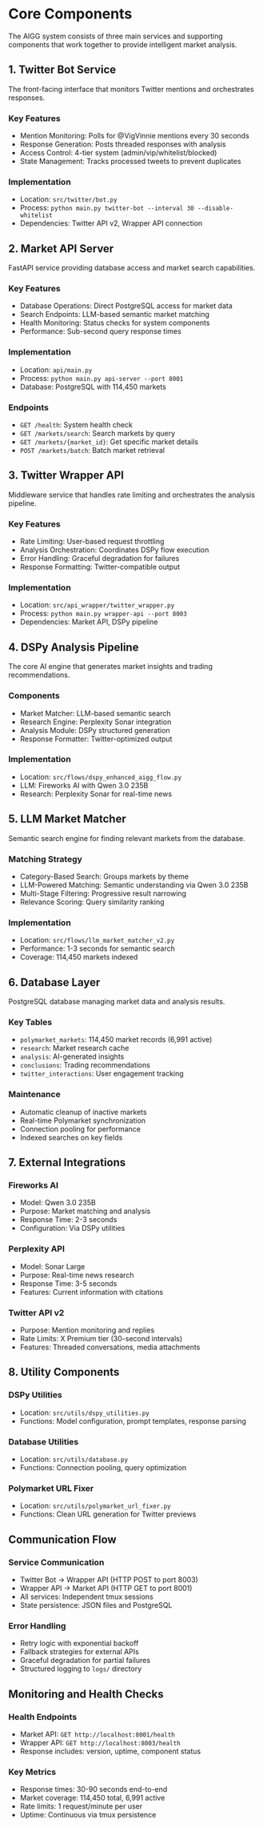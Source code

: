 # Core Components

The AIGG system consists of three main services and supporting components that work together to provide intelligent market analysis.

## 1. Twitter Bot Service

The front-facing interface that monitors Twitter mentions and orchestrates responses.

### Key Features
- Mention Monitoring: Polls for @VigVinnie mentions every 30 seconds
- Response Generation: Posts threaded responses with analysis
- Access Control: 4-tier system (admin/vip/whitelist/blocked)
- State Management: Tracks processed tweets to prevent duplicates

### Implementation
- Location: `src/twitter/bot.py`
- Process: `python main.py twitter-bot --interval 30 --disable-whitelist`
- Dependencies: Twitter API v2, Wrapper API connection

## 2. Market API Server

FastAPI service providing database access and market search capabilities.

### Key Features
- Database Operations: Direct PostgreSQL access for market data
- Search Endpoints: LLM-based semantic market matching
- Health Monitoring: Status checks for system components
- Performance: Sub-second query response times

### Implementation
- Location: `api/main.py`
- Process: `python main.py api-server --port 8001`
- Database: PostgreSQL with 114,450 markets

### Endpoints
- `GET /health`: System health check
- `GET /markets/search`: Search markets by query
- `GET /markets/{market_id}`: Get specific market details
- `POST /markets/batch`: Batch market retrieval

## 3. Twitter Wrapper API

Middleware service that handles rate limiting and orchestrates the analysis pipeline.

### Key Features
- Rate Limiting: User-based request throttling
- Analysis Orchestration: Coordinates DSPy flow execution
- Error Handling: Graceful degradation for failures
- Response Formatting: Twitter-compatible output

### Implementation
- Location: `src/api_wrapper/twitter_wrapper.py`
- Process: `python main.py wrapper-api --port 8003`
- Dependencies: Market API, DSPy pipeline

## 4. DSPy Analysis Pipeline

The core AI engine that generates market insights and trading recommendations.

### Components
- Market Matcher: LLM-based semantic search
- Research Engine: Perplexity Sonar integration
- Analysis Module: DSPy structured generation
- Response Formatter: Twitter-optimized output

### Implementation
- Location: `src/flows/dspy_enhanced_aigg_flow.py`
- LLM: Fireworks AI with Qwen 3.0 235B
- Research: Perplexity Sonar for real-time news

## 5. LLM Market Matcher

Semantic search engine for finding relevant markets from the database.

### Matching Strategy
- Category-Based Search: Groups markets by theme
- LLM-Powered Matching: Semantic understanding via Qwen 3.0 235B
- Multi-Stage Filtering: Progressive result narrowing
- Relevance Scoring: Query similarity ranking

### Implementation
- Location: `src/flows/llm_market_matcher_v2.py`
- Performance: 1-3 seconds for semantic search
- Coverage: 114,450 markets indexed

## 6. Database Layer

PostgreSQL database managing market data and analysis results.

### Key Tables
- `polymarket_markets`: 114,450 market records (6,991 active)
- `research`: Market research cache
- `analysis`: AI-generated insights
- `conclusions`: Trading recommendations
- `twitter_interactions`: User engagement tracking

### Maintenance
- Automatic cleanup of inactive markets
- Real-time Polymarket synchronization
- Connection pooling for performance
- Indexed searches on key fields

## 7. External Integrations

### Fireworks AI
- Model: Qwen 3.0 235B
- Purpose: Market matching and analysis
- Response Time: 2-3 seconds
- Configuration: Via DSPy utilities

### Perplexity API
- Model: Sonar Large
- Purpose: Real-time news research
- Response Time: 3-5 seconds
- Features: Current information with citations

### Twitter API v2
- Purpose: Mention monitoring and replies
- Rate Limits: X Premium tier (30-second intervals)
- Features: Threaded conversations, media attachments

## 8. Utility Components

### DSPy Utilities
- Location: `src/utils/dspy_utilities.py`
- Functions: Model configuration, prompt templates, response parsing

### Database Utilities
- Location: `src/utils/database.py`
- Functions: Connection pooling, query optimization

### Polymarket URL Fixer
- Location: `src/utils/polymarket_url_fixer.py`
- Functions: Clean URL generation for Twitter previews

## Communication Flow

### Service Communication
- Twitter Bot -> Wrapper API (HTTP POST to port 8003)
- Wrapper API -> Market API (HTTP GET to port 8001)
- All services: Independent tmux sessions
- State persistence: JSON files and PostgreSQL

### Error Handling
- Retry logic with exponential backoff
- Fallback strategies for external APIs
- Graceful degradation for partial failures
- Structured logging to `logs/` directory

## Monitoring and Health Checks

### Health Endpoints
- Market API: `GET http://localhost:8001/health`
- Wrapper API: `GET http://localhost:8003/health`
- Response includes: version, uptime, component status

### Key Metrics
- Response times: 30-90 seconds end-to-end
- Market coverage: 114,450 total, 6,991 active
- Rate limits: 1 request/minute per user
- Uptime: Continuous via tmux persistence